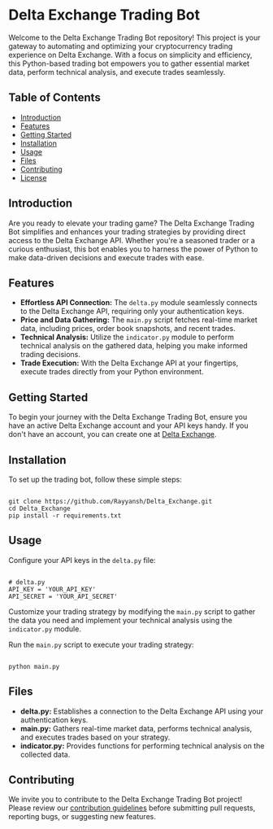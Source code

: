 <!DOCTYPE html>
<html>
<body>

<h1>Delta Exchange Trading Bot</h1>

<p>Welcome to the Delta Exchange Trading Bot repository! This project is your gateway to automating and optimizing your cryptocurrency trading experience on Delta Exchange. With a focus on simplicity and efficiency, this Python-based trading bot empowers you to gather essential market data, perform technical analysis, and execute trades seamlessly.</p>

<h2>Table of Contents</h2>
<ul>
    <li><a href="#introduction">Introduction</a></li>
    <li><a href="#features">Features</a></li>
    <li><a href="#getting-started">Getting Started</a></li>
    <li><a href="#installation">Installation</a></li>
    <li><a href="#usage">Usage</a></li>
    <li><a href="#files">Files</a></li>
    <li><a href="#contributing">Contributing</a></li>
    <li><a href="#license">License</a></li>
</ul>

<h2 id="introduction">Introduction</h2>
<p>Are you ready to elevate your trading game? The Delta Exchange Trading Bot simplifies and enhances your trading strategies by providing direct access to the Delta Exchange API. Whether you're a seasoned trader or a curious enthusiast, this bot enables you to harness the power of Python to make data-driven decisions and execute trades with ease.</p>

<h2 id="features">Features</h2>
<ul>
    <li><strong>Effortless API Connection:</strong> The <code>delta.py</code> module seamlessly connects to the Delta Exchange API, requiring only your authentication keys.</li>
    <li><strong>Price and Data Gathering:</strong> The <code>main.py</code> script fetches real-time market data, including prices, order book snapshots, and recent trades.</li>
    <li><strong>Technical Analysis:</strong> Utilize the <code>indicator.py</code> module to perform technical analysis on the gathered data, helping you make informed trading decisions.</li>
    <li><strong>Trade Execution:</strong> With the Delta Exchange API at your fingertips, execute trades directly from your Python environment.</li>
</ul>

<h2 id="getting-started">Getting Started</h2>
<p>To begin your journey with the Delta Exchange Trading Bot, ensure you have an active Delta Exchange account and your API keys handy. If you don't have an account, you can create one at <a href="https://www.delta.exchange/">Delta Exchange</a>.</p>

<h2 id="installation">Installation</h2>
<p>To set up the trading bot, follow these simple steps:</p>
<code>
git clone https://github.com/Rayyansh/Delta_Exchange.git
cd Delta_Exchange
pip install -r requirements.txt
</code>

<h2 id="usage">Usage</h2>
<p>Configure your API keys in the <code>delta.py</code> file:</p>
<code>
# delta.py
API_KEY = 'YOUR_API_KEY'
API_SECRET = 'YOUR_API_SECRET'
</code>
<p>Customize your trading strategy by modifying the <code>main.py</code> script to gather the data you need and implement your technical analysis using the <code>indicator.py</code> module.</p>
<p>Run the <code>main.py</code> script to execute your trading strategy:</p>
<code>
python main.py
</code>

<h2 id="files">Files</h2>
<ul>
    <li><strong>delta.py:</strong> Establishes a connection to the Delta Exchange API using your authentication keys.</li>
    <li><strong>main.py:</strong> Gathers real-time market data, performs technical analysis, and executes trades based on your strategy.</li>
    <li><strong>indicator.py:</strong> Provides functions for performing technical analysis on the collected data.</li>
</ul>

<h2 id="contributing">Contributing</h2>
<p>We invite you to contribute to the Delta Exchange Trading Bot project! Please review our <a href="CONTRIBUTING.md">contribution guidelines</a> before submitting pull requests, reporting bugs, or suggesting new features.</p>

</body>

</html>
